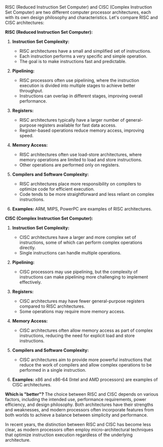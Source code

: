 RISC (Reduced Instruction Set Computer) and CISC (Complex Instruction Set Computer) are two different computer processor architectures, each with its own design philosophy and characteristics. Let's compare RISC and CISC architectures:

**RISC (Reduced Instruction Set Computer):**

1. **Instruction Set Complexity:**
   - RISC architectures have a small and simplified set of instructions.
   - Each instruction performs a very specific and simple operation.
   - The goal is to make instructions fast and predictable.

2. **Pipelining:**
   - RISC processors often use pipelining, where the instruction execution is divided into multiple stages to achieve better throughput.
   - Instructions can overlap in different stages, improving overall performance.

3. **Registers:**
   - RISC architectures typically have a larger number of general-purpose registers available for fast data access.
   - Register-based operations reduce memory access, improving speed.

4. **Memory Access:**
   - RISC architectures often use load-store architectures, where memory operations are limited to load and store instructions.
   - Other operations are performed only on registers.

5. **Compilers and Software Complexity:**
   - RISC architectures place more responsibility on compilers to optimize code for efficient execution.
   - Code tends to be more straightforward and less reliant on complex instructions.

6. **Examples:** ARM, MIPS, PowerPC are examples of RISC architectures.

**CISC (Complex Instruction Set Computer):**

1. **Instruction Set Complexity:**
   - CISC architectures have a larger and more complex set of instructions, some of which can perform complex operations directly.
   - Single instructions can handle multiple operations.

2. **Pipelining:**
   - CISC processors may use pipelining, but the complexity of instructions can make pipelining more challenging to implement effectively.

3. **Registers:**
   - CISC architectures may have fewer general-purpose registers compared to RISC architectures.
   - Some operations may require more memory access.

4. **Memory Access:**
   - CISC architectures often allow memory access as part of complex instructions, reducing the need for explicit load and store instructions.

5. **Compilers and Software Complexity:**
   - CISC architectures aim to provide more powerful instructions that reduce the work of compilers and allow complex operations to be performed in a single instruction.

6. **Examples:** x86 and x86-64 (Intel and AMD processors) are examples of CISC architectures.

**Which is "better"?**
The choice between RISC and CISC depends on various factors, including the intended use, performance requirements, power efficiency, and design philosophy. Both architectures have their strengths and weaknesses, and modern processors often incorporate features from both worlds to achieve a balance between simplicity and performance.

In recent years, the distinction between RISC and CISC has become less clear, as modern processors often employ micro-architectural techniques that optimize instruction execution regardless of the underlying architecture.
